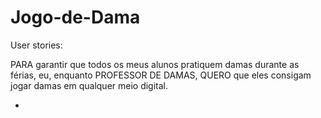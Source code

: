 # Jogo-de-Dama

User stories:

PARA garantir que todos os meus alunos pratiquem damas durante as férias, eu, enquanto PROFESSOR DE DAMAS, QUERO que eles consigam jogar damas em qualquer meio digital.

- 
